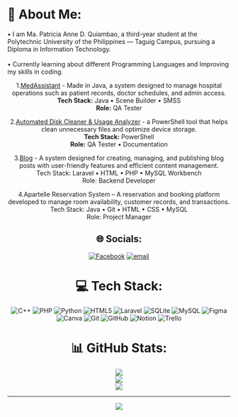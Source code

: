 # 💫 About Me:
• I am Ma. Patricia Anne D. Quiambao, a third-year student at the Polytechnic University of the Philippines — Taguig Campus, pursuing a Diploma in Information Technology.<br> <br>• Currently learning about different Programming Languages and Improving my skills in coding. <br>

<div align="center">

1.[MedAssistant](https://github.com/delima-justine/MedAssistant) - Made in Java, a system designed to manage hospital operations such as patient records, doctor schedules, and admin access. <br>
**Tech Stack:** Java • Scene Builder • SMSS <br> **Role:** QA Tester <br>

2.[Automated Disk Cleaner & Usage Analyzer](https://github.com/mejares-jamesmichael/OS-PROJECT-Powershell-GUI) - a PowerShell tool that helps clean unnecessary files and optimize device storage. <br>
**Tech Stack:** PowerShell <br> **Role:** QA Tester • Documentation <br>

3.[Blog](https://github.com/Romero-DiannaRain/Blog-/tree/main) - A system designed for creating, managing, and publishing blog posts with user-friendly features and efficient content management. <br>
Tech Stack: Laravel • HTML • PHP • MySQL Workbench <br> Role: Backend Developer <br>

4.Apartelle Reservation System – A reservation and booking platform developed to manage room availability, customer records, and transactions. <br>
Tech Stack: Java • Git • HTML • CSS • MySQL <br> Role: Project Manager <br>

<div align="center">


## 🌐 Socials:
[![Facebook](https://img.shields.io/badge/Facebook-%231877F2.svg?logo=Facebook&logoColor=white)](https://facebook.com/https://www.facebook.com/patricia.quiambao.2025/) [![email](https://img.shields.io/badge/Email-D14836?logo=gmail&logoColor=white)](mailto:quiambaopatricia078@gmail.com) 


<div align="center">


# 💻 Tech Stack:
![C++](https://img.shields.io/badge/c++-%2300599C.svg?style=for-the-badge&logo=c%2B%2B&logoColor=white) ![PHP](https://img.shields.io/badge/php-%23777BB4.svg?style=for-the-badge&logo=php&logoColor=white) ![Python](https://img.shields.io/badge/python-3670A0?style=for-the-badge&logo=python&logoColor=ffdd54) ![HTML5](https://img.shields.io/badge/html5-%23E34F26.svg?style=for-the-badge&logo=html5&logoColor=white) ![Laravel](https://img.shields.io/badge/laravel-%23FF2D20.svg?style=for-the-badge&logo=laravel&logoColor=white) ![SQLite](https://img.shields.io/badge/sqlite-%2307405e.svg?style=for-the-badge&logo=sqlite&logoColor=white) ![MySQL](https://img.shields.io/badge/mysql-4479A1.svg?style=for-the-badge&logo=mysql&logoColor=white) ![Figma](https://img.shields.io/badge/figma-%23F24E1E.svg?style=for-the-badge&logo=figma&logoColor=white) ![Canva](https://img.shields.io/badge/Canva-%2300C4CC.svg?style=for-the-badge&logo=Canva&logoColor=white) ![Git](https://img.shields.io/badge/git-%23F05033.svg?style=for-the-badge&logo=git&logoColor=white) ![GitHub](https://img.shields.io/badge/github-%23121011.svg?style=for-the-badge&logo=github&logoColor=white) ![Notion](https://img.shields.io/badge/Notion-%23000000.svg?style=for-the-badge&logo=notion&logoColor=white) ![Trello](https://img.shields.io/badge/Trello-%23026AA7.svg?style=for-the-badge&logo=Trello&logoColor=white)


<div align="center">


# 📊 GitHub Stats:
![](https://github-readme-stats.vercel.app/api?username=quiambao-mapatriciaanne&theme=dark&hide_border=false&include_all_commits=false&count_private=false)<br/>
![](https://nirzak-streak-stats.vercel.app/?user=quiambao-mapatriciaanne&theme=dark&hide_border=false)<br/>
![](https://github-readme-stats.vercel.app/api/top-langs/?username=quiambao-mapatriciaanne&theme=dark&hide_border=false&include_all_commits=false&count_private=false&layout=compact)


<div align="center">


---
[![](https://visitcount.itsvg.in/api?id=quiambao-mapatriciaanne&icon=0&color=0)](https://visitcount.itsvg.in)

<!-- Proudly created with GPRM ( https://gprm.itsvg.in ) -->

